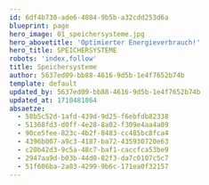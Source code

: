 ```yaml
---
id: 6df4b730-ade6-4084-9b5b-a32cdd253d6a
blueprint: page
hero_image: 01_speichersysteme.jpg
hero_abovetitle: 'Optimierter Energieverbrauch!'
hero_title: SPEICHERSYSTEME
robots: 'index,follow'
title: Speichersysteme
author: 5637ed09-bb88-4616-9d5b-1e4f7652b74b
template: default
updated_by: 5637ed09-bb88-4616-9d5b-1e4f7652b74b
updated_at: 1710481064
absaetze:
  - 58b5c52d-1afd-439d-9d25-f6ebfdb82338
  - 51368fd3-d0ff-4e28-8a02-f309e4aa4a09
  - 90ce5fee-823c-4b2f-8483-cc485bc8fca4
  - 4396b007-a9c3-4187-ba72-435930720e63
  - c20b42d3-9c5a-48c7-baf1-caccfca53be9
  - 2947aa9d-b03b-44d0-82f3-da7c0107c5c7
  - 51f606ba-2a03-4299-9b6c-171ea0f32157
---
```

